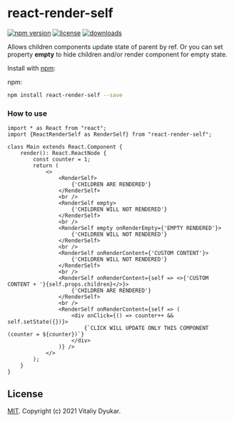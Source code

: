 react-render-self
===========

[![npm version][npm-image]][npm-url] [![license][license-image]][license-url] [![downloads][downloads-image]][downloads-url]

Allows children components update state of parent by ref.
Or you can set property **empty** to hide children and/or render component for empty state.

Install with [npm](https://www.npmjs.com/):

npm:
```sh
npm install react-render-self --save
```

### How to use

```tsx
import * as React from "react";
import {ReactRenderSelf as RenderSelf} from "react-render-self";

class Main extends React.Component {
    render(): React.ReactNode {
        const counter = 1;
        return (
            <>
                <RenderSelf>
                    {'CHILDREN ARE RENDERED'}
                </RenderSelf>
                <br />
                <RenderSelf empty>
                    {'CHILDREN WILL NOT RENDERED'}
                </RenderSelf>
                <br />
                <RenderSelf empty onRenderEmpty={'EMPTY RENDERED'}>
                    {'CHILDREN WILL NOT RENDERED'}
                </RenderSelf>
                <br />
                <RenderSelf onRenderContent={'CUSTOM CONTENT'}>
                    {'CHILDREN WILL NOT RENDERED'}
                </RenderSelf>
                <br />
                <RenderSelf onRenderContent={self => <>{'CUSTOM CONTENT + '}{self.props.children}</>}>
                    {'CHILDREN ARE RENDERED'}
                </RenderSelf>
                <br />
                <RenderSelf onRenderContent={self => (
                    <div onClick={() => counter++ && self.setState({})}>
                        {`CLICK WILL UPDATE ONLY THIS COMPONENT (counter = ${counter})`}
                    </div>
                )} />
            </>
        );
    }
}

```

## License

[MIT](LICENSE). Copyright (c) 2021 Vitaliy Dyukar.

[npm-image]: https://img.shields.io/npm/v/react-render-self.svg?style=flat-square
[npm-url]: https://npmjs.org/package/react-render-self
[license-image]: https://img.shields.io/npm/l/react-render-self.svg?style=flat-square
[license-url]: https://npmjs.org/package/react-render-self
[downloads-image]: http://img.shields.io/npm/dm/react-render-self.svg?style=flat-square
[downloads-url]: https://npmjs.org/package/react-render-self